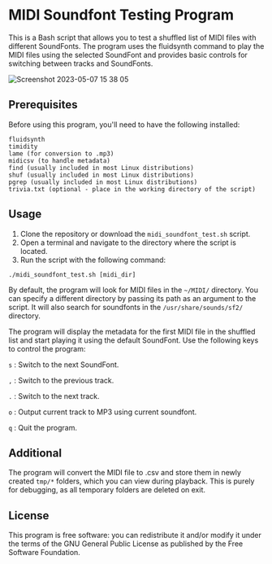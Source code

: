 # MIDI Soundfont Testing Program
This is a Bash script that allows you to test a shuffled list of MIDI files with different SoundFonts. The program uses the fluidsynth command to play the MIDI files using the selected SoundFont and provides basic controls for switching between tracks and SoundFonts.

![Screenshot 2023-05-07 15 38 05](https://user-images.githubusercontent.com/38471159/236684191-559a5edd-7256-4b6d-9449-bfbfdee5a49f.png)

## Prerequisites
Before using this program, you'll need to have the following installed:

```
fluidsynth
timidity
lame (for conversion to .mp3)
midicsv (to handle metadata)
find (usually included in most Linux distributions)
shuf (usually included in most Linux distributions)
pgrep (usually included in most Linux distributions)
trivia.txt (optional - place in the working directory of the script)
```


## Usage
1. Clone the repository or download the `midi_soundfont_test.sh` script.
2. Open a terminal and navigate to the directory where the script is located.
3. Run the script with the following command:

```
./midi_soundfont_test.sh [midi_dir]
```

By default, the program will look for MIDI files in the `~/MIDI/` directory. You can specify a different directory by passing its path as an argument to the script. It will also search for soundfonts in the `/usr/share/sounds/sf2/` directory.

The program will display the metadata for the first MIDI file in the shuffled list and start playing it using the default SoundFont.
Use the following keys to control the program:

`s` : Switch to the next SoundFont.

`,` : Switch to the previous track.

`.` : Switch to the next track.

`o` : Output current track to MP3 using current soundfont. 

`q` : Quit the program.

## Additional
The program will convert the MIDI file to .csv and store them in newly created `tmp/*` folders, which you can view during playback. This is purely for debugging, as all temporary folders are deleted on exit.

## License

This program is free software: you can redistribute it and/or modify
it under the terms of the GNU General Public License as published by
the Free Software Foundation.
